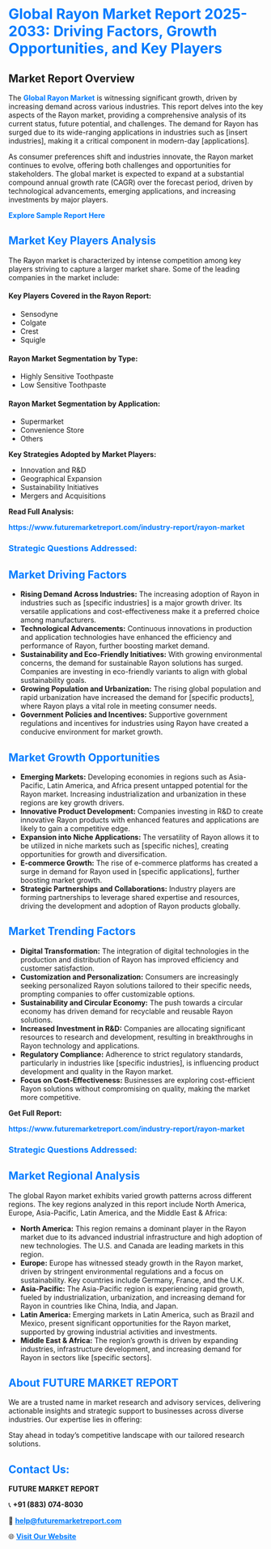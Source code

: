 <h1 style="color: #007BFF;">Global Rayon Market Report 2025-2033: Driving Factors, Growth Opportunities, and Key Players</h1>

<section id="overview">
<h2>Market Report Overview</h2>
<p>The <a href="https://www.futuremarketreport.com/industry-report/rayon-market" style="color: #007BFF; text-decoration: none;"><strong>Global Rayon Market</strong></a> is witnessing significant growth, driven by increasing demand across various industries. This report delves into the key aspects of the Rayon market, providing a comprehensive analysis of its current status, future potential, and challenges. The demand for Rayon has surged due to its wide-ranging applications in industries such as [insert industries], making it a critical component in modern-day [applications].</p>
<p>As consumer preferences shift and industries innovate, the Rayon market continues to evolve, offering both challenges and opportunities for stakeholders. The global market is expected to expand at a substantial compound annual growth rate (CAGR) over the forecast period, driven by technological advancements, emerging applications, and increasing investments by major players.</p>
</section>

<section id="overview">
<p><a href="https://www.futuremarketreport.com/request-sample/reportId=33994" style="color: #007BFF; text-decoration: none;"><strong>Explore Sample Report Here</strong></a></p>
</section>

<section id="key-players">
<h2 style="color: #007BFF;">Market Key Players Analysis</h2>
<p>The Rayon market is characterized by intense competition among key players striving to capture a larger market share. Some of the leading companies in the market include:</p>
<h4>Key Players Covered in the Rayon Report:</h4>
<ul><li>Sensodyne</li><li>Colgate</li><li>Crest</li><li>Squigle</li></ul>
<h4>Rayon Market Segmentation by Type:</h4>
<ul><li>Highly Sensitive Toothpaste</li><li>Low Sensitive Toothpaste</li></ul>

<h4>Rayon Market Segmentation by Application:</h4>
<ul><li>Supermarket</li><li>Convenience Store</li><li>Others</li></ul>
<p><strong>Key Strategies Adopted by Market Players:</strong></p>
<ul>
<li>Innovation and R&D</li>
<li>Geographical Expansion</li>
<li>Sustainability Initiatives</li>
<li>Mergers and Acquisitions</li>
</ul>
</section>

<section>
<p><strong>Read Full Analysis: </strong></p><a href="https://www.futuremarketreport.com/industry-report/rayon-market" style="color: #007BFF; text-decoration: none;"><strong>https://www.futuremarketreport.com/industry-report/rayon-market</strong></a>
<h3 style="color: #007BFF;">Strategic Questions Addressed:</h3>
</section>

<section id="driving-factors">
<h2 style="color: #007BFF;">Market Driving Factors</h2>
<ul>
<li><strong>Rising Demand Across Industries:</strong> The increasing adoption of Rayon in industries such as [specific industries] is a major growth driver. Its versatile applications and cost-effectiveness make it a preferred choice among manufacturers.</li>
<li><strong>Technological Advancements:</strong> Continuous innovations in production and application technologies have enhanced the efficiency and performance of Rayon, further boosting market demand.</li>
<li><strong>Sustainability and Eco-Friendly Initiatives:</strong> With growing environmental concerns, the demand for sustainable Rayon solutions has surged. Companies are investing in eco-friendly variants to align with global sustainability goals.</li>
<li><strong>Growing Population and Urbanization:</strong> The rising global population and rapid urbanization have increased the demand for [specific products], where Rayon plays a vital role in meeting consumer needs.</li>
<li><strong>Government Policies and Incentives:</strong> Supportive government regulations and incentives for industries using Rayon have created a conducive environment for market growth.</li>
</ul>
</section>

<section id="growth-opportunities">
<h2 style="color: #007BFF;">Market Growth Opportunities</h2>
<ul>
<li><strong>Emerging Markets:</strong> Developing economies in regions such as Asia-Pacific, Latin America, and Africa present untapped potential for the Rayon market. Increasing industrialization and urbanization in these regions are key growth drivers.</li>
<li><strong>Innovative Product Development:</strong> Companies investing in R&D to create innovative Rayon products with enhanced features and applications are likely to gain a competitive edge.</li>
<li><strong>Expansion into Niche Applications:</strong> The versatility of Rayon allows it to be utilized in niche markets such as [specific niches], creating opportunities for growth and diversification.</li>
<li><strong>E-commerce Growth:</strong> The rise of e-commerce platforms has created a surge in demand for Rayon used in [specific applications], further boosting market growth.</li>
<li><strong>Strategic Partnerships and Collaborations:</strong> Industry players are forming partnerships to leverage shared expertise and resources, driving the development and adoption of Rayon products globally.</li>
</ul>
</section>

<section id="trending-factors">
<h2 style="color: #007BFF;">Market Trending Factors</h2>
<ul>
<li><strong>Digital Transformation:</strong> The integration of digital technologies in the production and distribution of Rayon has improved efficiency and customer satisfaction.</li>
<li><strong>Customization and Personalization:</strong> Consumers are increasingly seeking personalized Rayon solutions tailored to their specific needs, prompting companies to offer customizable options.</li>
<li><strong>Sustainability and Circular Economy:</strong> The push towards a circular economy has driven demand for recyclable and reusable Rayon solutions.</li>
<li><strong>Increased Investment in R&D:</strong> Companies are allocating significant resources to research and development, resulting in breakthroughs in Rayon technology and applications.</li>
<li><strong>Regulatory Compliance:</strong> Adherence to strict regulatory standards, particularly in industries like [specific industries], is influencing product development and quality in the Rayon market.</li>
<li><strong>Focus on Cost-Effectiveness:</strong> Businesses are exploring cost-efficient Rayon solutions without compromising on quality, making the market more competitive.</li>
</ul>
</section>

<section>
<p><strong>Get Full Report: </strong></p><a href="https://www.futuremarketreport.com/industry-report/rayon-market" style="color: #007BFF; text-decoration: none;"><strong>https://www.futuremarketreport.com/industry-report/rayon-market</strong></a>
<h3 style="color: #007BFF;">Strategic Questions Addressed:</h3>
</section>


<section id="regional-analysis">
<h2 style="color: #007BFF;">Market Regional Analysis</h2>
<p>The global Rayon market exhibits varied growth patterns across different regions. The key regions analyzed in this report include North America, Europe, Asia-Pacific, Latin America, and the Middle East & Africa:</p>
<ul>
<li><strong>North America:</strong> This region remains a dominant player in the Rayon market due to its advanced industrial infrastructure and high adoption of new technologies. The U.S. and Canada are leading markets in this region.</li>
<li><strong>Europe:</strong> Europe has witnessed steady growth in the Rayon market, driven by stringent environmental regulations and a focus on sustainability. Key countries include Germany, France, and the U.K.</li>
<li><strong>Asia-Pacific:</strong> The Asia-Pacific region is experiencing rapid growth, fueled by industrialization, urbanization, and increasing demand for Rayon in countries like China, India, and Japan.</li>
<li><strong>Latin America:</strong> Emerging markets in Latin America, such as Brazil and Mexico, present significant opportunities for the Rayon market, supported by growing industrial activities and investments.</li>
<li><strong>Middle East & Africa:</strong> The region’s growth is driven by expanding industries, infrastructure development, and increasing demand for Rayon in sectors like [specific sectors].</li>
</ul>
</section>

<footer>
<h2 style="color: #007BFF;">About FUTURE MARKET REPORT</h2>
<p>We are a trusted name in market research and advisory services, delivering actionable insights and strategic support to businesses across diverse industries. Our expertise lies in offering:</p>

<p>Stay ahead in today’s competitive landscape with our tailored research solutions.</p>

<h2 style="color: #007BFF;">Contact Us:</h2>
<p><strong>FUTURE MARKET REPORT</strong></p>
<p>📞 <strong>+91 (883) 074-8030</strong></p>
<p>📧 <strong><a href="mailto:help@futuremarketreport.com" style="color: #007BFF;">help@futuremarketreport.com</a></strong></p>
<p>🌐 <strong><a href="https://www.futuremarketreport.com/" style="color: #007BFF;">Visit Our Website</a></strong></p>
</footer>
